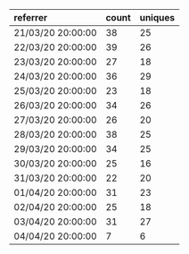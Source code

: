 | referrer          | count | uniques |
| :---------------- | :---- | :------ |
| 21/03/20 20:00:00 | 38    | 25      |
| 22/03/20 20:00:00 | 39    | 26      |
| 23/03/20 20:00:00 | 27    | 18      |
| 24/03/20 20:00:00 | 36    | 29      |
| 25/03/20 20:00:00 | 23    | 18      |
| 26/03/20 20:00:00 | 34    | 26      |
| 27/03/20 20:00:00 | 26    | 20      |
| 28/03/20 20:00:00 | 38    | 25      |
| 29/03/20 20:00:00 | 34    | 25      |
| 30/03/20 20:00:00 | 25    | 16      |
| 31/03/20 20:00:00 | 22    | 20      |
| 01/04/20 20:00:00 | 31    | 23      |
| 02/04/20 20:00:00 | 25    | 18      |
| 03/04/20 20:00:00 | 31    | 27      |
| 04/04/20 20:00:00 | 7     | 6       |